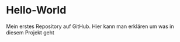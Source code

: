 # Hello-World
Mein erstes Repository auf GitHub.
Hier kann man erklären um was in diesem Projekt geht
